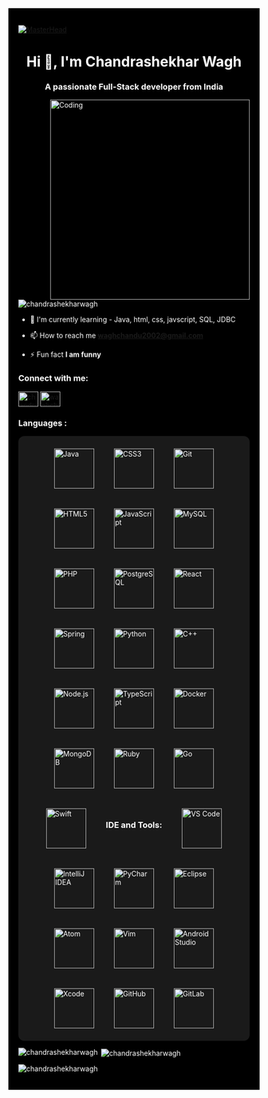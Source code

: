 <div style="background-color: black; color: white; padding: 20px;">

[![MasterHead](https://user-images.githubusercontent.com/90236635/232446433-d5540fa2-fe28-4bb8-b929-cdb51fe61336.gif)](https://Chandrashekharwagh.io)
<h1 align="center">Hi 👋, I'm Chandrashekhar Wagh</h1>
<h3 align="center">A passionate Full-Stack developer from India</h3>

<img align="right" alt="Coding" width="400" src="https://camo.githubusercontent.com/7de37139d0b4c1ce40865e799b446c0e963a3dd8fb68d239707237c40604fa3d/68747470733a2f2f63646e2e6472696262626c652e636f6d2f75736572732f3733303730332f73637265656e73686f74732f363538313234332f6176656e746f2e676966">

<p align="left"> <img src="https://komarev.com/ghpvc/?username=chandrashekharwagh&label=Profile%20views&color=0e75b6&style=flat" alt="chandrashekharwagh" /> </p>

- 🌱 I'm currently learning - Java, html, css, javscript, SQL, JDBC

- 📫 How to reach me **waghchandu2002@gmail.com**

- ⚡ Fun fact **I am funny**

<h3 align="left">Connect with me:</h3>
<p align="left">
 
<a href="https://instagram.com/chandrashekhar_wagh_23" target="blank"><img align="center" src="https://raw.githubusercontent.com/rahuldkjain/github-profile-readme-generator/master/src/images/icons/Social/instagram.svg" alt="chandrashekhar_wagh_23" height="30" width="40" /></a>
 <a href="https://twitter.com/waghchandu2002" target="blank"><img align="center" src="https://raw.githubusercontent.com/rahuldkjain/github-profile-readme-generator/master/src/images/icons/Social/twitter.svg" alt="waghchandu2002" height="30" width="40" /></a>
</p>

<h3 align="left">Languages :</h3>
<p align="left">
<div style="display: flex; flex-wrap: wrap; justify-content: center; gap: 40px; padding: 25px; background-color: #1a1a1a; border-radius: 12px;">
  <img src="https://cdn.jsdelivr.net/gh/devicons/devicon/icons/java/java-original.svg" alt="Java" width="80" height="80"/>
  <img src="https://cdn.jsdelivr.net/gh/devicons/devicon/icons/css3/css3-plain-wordmark.svg" alt="CSS3" width="80" height="80"/>
  <img src="https://cdn.jsdelivr.net/gh/devicons/devicon/icons/git/git-original.svg" alt="Git" width="80" height="80"/>
  <img src="https://cdn.jsdelivr.net/gh/devicons/devicon/icons/html5/html5-plain-wordmark.svg" alt="HTML5" width="80" height="80"/>
  <img src="https://cdn.jsdelivr.net/gh/devicons/devicon/icons/javascript/javascript-original.svg" alt="JavaScript" width="80" height="80"/>
  <img src="https://cdn.jsdelivr.net/gh/devicons/devicon/icons/mysql/mysql-original.svg" alt="MySQL" width="80" height="80"/>
  <img src="https://cdn.jsdelivr.net/gh/devicons/devicon/icons/php/php-plain.svg" alt="PHP" width="80" height="80"/>
  <img src="https://cdn.jsdelivr.net/gh/devicons/devicon/icons/postgresql/postgresql-original.svg" alt="PostgreSQL" width="80" height="80"/>
  <img src="https://cdn.jsdelivr.net/gh/devicons/devicon/icons/react/react-original.svg" alt="React" width="80" height="80"/>
  <img src="https://cdn.jsdelivr.net/gh/devicons/devicon/icons/spring/spring-original.svg" alt="Spring" width="80" height="80"/>
  <img src="https://cdn.jsdelivr.net/gh/devicons/devicon/icons/python/python-original.svg" alt="Python" width="80" height="80"/>
  <img src="https://cdn.jsdelivr.net/gh/devicons/devicon/icons/cplusplus/cplusplus-original.svg" alt="C++" width="80" height="80"/>
  <img src="https://cdn.jsdelivr.net/gh/devicons/devicon/icons/nodejs/nodejs-original.svg" alt="Node.js" width="80" height="80"/>
  <img src="https://cdn.jsdelivr.net/gh/devicons/devicon/icons/typescript/typescript-original.svg" alt="TypeScript" width="80" height="80"/>
  <img src="https://cdn.jsdelivr.net/gh/devicons/devicon/icons/docker/docker-original.svg" alt="Docker" width="80" height="80"/>
  <img src="https://cdn.jsdelivr.net/gh/devicons/devicon/icons/mongodb/mongodb-original.svg" alt="MongoDB" width="80" height="80"/>
  <img src="https://cdn.jsdelivr.net/gh/devicons/devicon/icons/ruby/ruby-original.svg" alt="Ruby" width="80" height="80"/>
  <img src="https://cdn.jsdelivr.net/gh/devicons/devicon/icons/go/go-original.svg" alt="Go" width="80" height="80"/>
  <img src="https://cdn.jsdelivr.net/gh/devicons/devicon/icons/swift/swift-original.svg" alt="Swift" width="80" height="80"/>

  <h3 align="left">IDE and Tools:</h3>
  <!-- IDEs and Tools -->
  <img src="https://cdn.jsdelivr.net/gh/devicons/devicon/icons/vscode/vscode-original.svg" alt="VS Code" width="80" height="80"/>
  <img src="https://cdn.jsdelivr.net/gh/devicons/devicon/icons/intellij/intellij-original.svg" alt="IntelliJ IDEA" width="80" height="80"/>
  <img src="https://cdn.jsdelivr.net/gh/devicons/devicon/icons/pycharm/pycharm-original.svg" alt="PyCharm" width="80" height="80"/>
  <img src="https://cdn.jsdelivr.net/gh/devicons/devicon/icons/eclipse/eclipse-original.svg" alt="Eclipse" width="80" height="80"/>
  <img src="https://cdn.jsdelivr.net/gh/devicons/devicon/icons/atom/atom-original.svg" alt="Atom" width="80" height="80"/>
  <img src="https://cdn.jsdelivr.net/gh/devicons/devicon/icons/vim/vim-original.svg" alt="Vim" width="80" height="80"/>
  <img src="https://cdn.jsdelivr.net/gh/devicons/devicon/icons/androidstudio/androidstudio-original.svg" alt="Android Studio" width="80" height="80"/>
  <img src="https://cdn.jsdelivr.net/gh/devicons/devicon/icons/xcode/xcode-original.svg" alt="Xcode" width="80" height="80"/>
  <img src="https://cdn.jsdelivr.net/gh/devicons/devicon/icons/github/github-original.svg" alt="GitHub" width="80" height="80"/>
  <img src="https://cdn.jsdelivr.net/gh/devicons/devicon/icons/gitlab/gitlab-original.svg" alt="GitLab" width="80" height="80"/>
</div> </p>
<p>
 <img align="left" src="https://github-readme-stats.vercel.app/api/top-langs?username=chandrashekharwagh&show_icons=true&locale=en&layout=compact&theme=dark" alt="chandrashekharwagh" /></p>

<p>
 &nbsp;<img align="center" src="https://github-readme-stats.vercel.app/api?username=chandrashekharwagh&show_icons=true&locale=en&theme=dark" alt="chandrashekharwagh" />
</p>

<p><img align="center" src="https://github-readme-streak-stats.herokuapp.com/?user=chandrashekharwagh&theme=dark" alt="chandrashekharwagh" />
</p>

</div>

